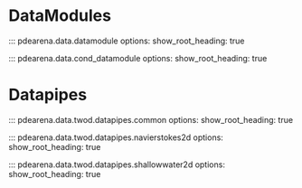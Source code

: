 # DataModules

::: pdearena.data.datamodule
    options:
        show_root_heading: true


::: pdearena.data.cond_datamodule
    options:
        show_root_heading: true


# Datapipes


::: pdearena.data.twod.datapipes.common
    options:
        show_root_heading: true

::: pdearena.data.twod.datapipes.navierstokes2d
    options:
        show_root_heading: true

::: pdearena.data.twod.datapipes.shallowwater2d
    options:
        show_root_heading: true
